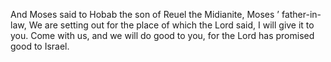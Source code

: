 And Moses said to Hobab the son of Reuel the Midianite, Moses ’ father-in-law, We are setting out for the place of which the Lord said, I will give it to you. Come with us, and we will do good to you, for the Lord has promised good to Israel.
